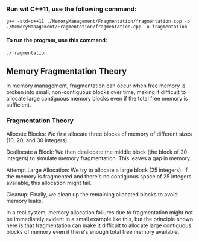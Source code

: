 ### Run wit C++11, use the following command:
    g++ -std=c++11 ./MemoryManagement/Fragmentation/fragmentation.cpp -o ./MemoryManagement/Fragmentation/fragmentation.cpp -o fragmentation

#### To run the program, use this command:
    ./fragmentation

## Memory Fragmentation Theory

In memory management, fragmentation can occur when free memory is broken into small, non-contiguous blocks over time, making it difficult to allocate large contiguous memory blocks even if the total free memory is sufficient.

### Fragmentation Theory

Allocate Blocks: We first allocate three blocks of memory of different sizes (10, 20, and 30 integers).

Deallocate a Block: We then deallocate the middle block (the block of 20 integers) to simulate memory fragmentation. This leaves a gap in memory.

Attempt Large Allocation: We try to allocate a large block (25 integers). If the memory is fragmented and there's no contiguous space of 25 integers available, this allocation might fail.

Cleanup: Finally, we clean up the remaining allocated blocks to avoid memory leaks.

In a real system, memory allocation failures due to fragmentation might not be immediately evident in a small example like this, but the principle shown here is that fragmentation can make it difficult to allocate large contiguous blocks of memory even if there's enough total free memory available.
